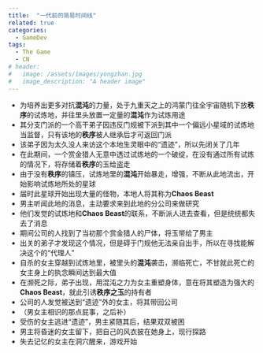 ```yaml
---
title:  "一代前的简易时间线"
related: true
categories: 
  - GameDev
tags: 
  - The Game
  - CN
# header:
#   image: /assets/images/yongzhan.jpg
#   image_description: "A header image"
---
```


- 为培养出更多对抗**混沌**的力量，处于九重天之上的鸿蒙门往全宇宙随机下放**秩序**的试炼地，并往里头放置一定量的**混沌**作为试炼用途
- 其分支门派的一个高干弟子因违反门规被下派到其中一个偏远小星域的试炼地当监督，只有该地的**秩序**被人继承后才可返回门派
- 该弟子因为太久没人来访这个本地生灵眼中的“遗迹”，所以先闭关了几年
- 在此期间，一个赏金猎人无意中透过试炼地的一个破绽，在没有通过所有试炼的情况下，将存储着**秩序**的玉给盗走
- 由于没有**秩序**的镇压，试炼地里的**混沌**开始暴走，增强，不断从此地流出，开始影响试炼地所处的星球
- 届时此星球开始出现大量的怪物，本地人将其称为**Chaos Beast**
- 男主听闻此地的消息，主动要求来到此地的分公司来做研究
- 他们发觉的试炼地和**Chaos Beast**的联系，不断派人进去查看，但是统统都失去了消息
- 期间公司的人找到了当初那个赏金猎人的尸体，将玉带给了男主
- 出关的弟子才发现这个情况，但是碍于门规他无法亲自出手，所以在寻找能解决这个的“代理人”
- 自杀的女主穿越到试炼地里，被里头的**混沌**袭击，濒临死亡，不甘就此死亡的女主身上的执念瞬间达到最大值
- 在濒死之际，弟子出现，用混沌之力为女主重塑身体，意在将其塑造为强大的**Chaos Beast**，就此引诱**秩序之玉**的持有者
- 公司的人发觉被送到“遗迹”外的女主，将其带回公司
- （男女主相识的那点屁事，之后补）
- 受伤的女主逃进“遗迹”，男主紧随其后，结果双双被困
- 男主将昏迷的女主留下，把自己的风衣披在她身上，现行探路
- 失去记忆的女主在洞穴醒来，游戏开始